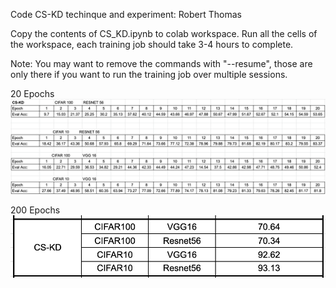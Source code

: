Code CS-KD techinque and experiment: Robert Thomas 

Copy the contents of CS_KD.ipynb to colab workspace.
Run all the cells of the workspace, each training job should take 3-4 hours to complete.

Note: You may want to remove the commands with "--resume", those are only there if you want to run the training job over multiple sessions.

20 Epochs
![20 epochs chart](./20epochs.png)

200 Epochs
![200 epochs chart](./200epochs.png)